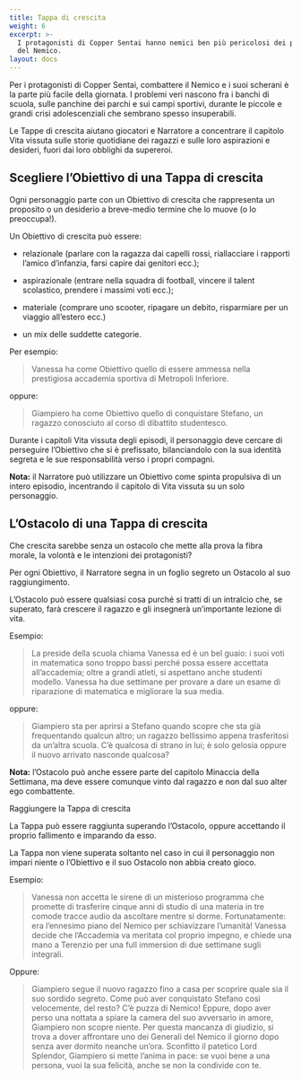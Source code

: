 ```yaml
---
title: Tappa di crescita
weight: 6
excerpt: >-
  I protagonisti di Copper Sentai hanno nemici ben più pericolosi dei pupazzi
  del Nemico.
layout: docs
---
```

Per i protagonisti di Copper Sentai, combattere il Nemico e i suoi scherani è la parte più facile della giornata. I problemi veri nascono fra i banchi di scuola, sulle panchine dei parchi e sui campi sportivi, durante le piccole e grandi crisi adolescenziali che sembrano spesso insuperabili.

Le Tappe di crescita aiutano giocatori e Narratore a concentrare il capitolo Vita vissuta sulle storie quotidiane dei ragazzi e sulle loro aspirazioni e desideri, fuori dai loro obblighi da supereroi.

## Scegliere l’Obiettivo di una Tappa di crescita

Ogni personaggio parte con un Obiettivo di crescita che rappresenta un proposito o un desiderio a breve-medio termine che lo muove (o lo preoccupa!).

Un Obiettivo di crescita può essere:

*   relazionale (parlare con la ragazza dai capelli rossi, riallacciare i rapporti l’amico d’infanzia, farsi capire dai genitori ecc.);

*   aspirazionale (entrare nella squadra di football, vincere il talent scolastico, prendere i massimi voti ecc.);

*   materiale (comprare uno scooter, ripagare un debito, risparmiare per un viaggio all’estero ecc.)

*   un mix delle suddette categorie.

Per esempio:

> Vanessa ha come Obiettivo quello di essere ammessa nella prestigiosa accademia sportiva di Metropoli Inferiore.

oppure:

> Giampiero ha come Obiettivo quello di conquistare Stefano, un ragazzo conosciuto al corso di dibattito studentesco.

Durante i capitoli Vita vissuta degli episodi, il personaggio deve cercare di perseguire l’Obiettivo che si è prefissato, bilanciandolo con la sua identità segreta e le sue responsabilità verso i propri compagni.

<div class="note"><strong>Nota:</strong> il Narratore può utilizzare un Obiettivo come spinta propulsiva di un intero episodio, incentrando il capitolo di Vita vissuta su un solo personaggio.</div>

## L’Ostacolo di una Tappa di crescita

Che crescita sarebbe senza un ostacolo che mette alla prova la fibra morale, la volontà e le intenzioni dei protagonisti?

Per ogni Obiettivo, il Narratore segna in un foglio segreto un Ostacolo al suo raggiungimento.

L’Ostacolo può essere qualsiasi cosa purché si tratti di un intralcio che, se superato, farà crescere il ragazzo e gli insegnerà un’importante lezione di vita.

Esempio:

> La preside della scuola chiama Vanessa ed è un bel guaio: i suoi voti in matematica sono troppo bassi perché possa essere accettata all’accademia; oltre a grandi atleti, si aspettano anche studenti modello. Vanessa ha due settimane per provare a dare un esame di riparazione di matematica e migliorare la sua media.

oppure:

> Giampiero sta per aprirsi a Stefano quando scopre che sta già frequentando qualcun altro; un ragazzo bellissimo appena trasferitosi da un’altra scuola. C’è qualcosa di strano in lui; è solo gelosia oppure il nuovo arrivato nasconde qualcosa?

<div class="note"><strong>Nota:</strong> l’Ostacolo può anche essere parte del capitolo Minaccia della Settimana, ma deve essere comunque vinto dal ragazzo e non dal suo alter ego combattente.</div>

Raggiungere la Tappa di crescita

La Tappa può essere raggiunta superando l’Ostacolo, oppure accettando il proprio fallimento e imparando da esso. 

La Tappa non viene superata soltanto nel caso in cui il personaggio non impari niente o l’Obiettivo e il suo Ostacolo non abbia creato gioco.


Esempio:


> Vanessa non accetta le sirene di un misterioso programma che promette di trasferire cinque anni di studio di una materia in tre comode tracce audio da ascoltare mentre si dorme. Fortunatamente: era l’ennesimo piano del Nemico per schiavizzare l’umanità! Vanessa decide che l’Accademia va meritata col proprio impegno, e chiede una mano a Terenzio per una full immersion di due settimane sugli integrali.

Oppure:


> Giampiero segue il nuovo ragazzo fino a casa per scoprire quale sia il suo sordido segreto. Come può aver conquistato Stefano così velocemente, del resto? C’è puzza di Nemico! Eppure, dopo aver perso una nottata a spiare la camera del suo avversario in amore, Giampiero non scopre niente. Per questa mancanza di giudizio, si trova a dover affrontare uno dei Generali del Nemico il giorno dopo senza aver dormito neanche un’ora. Sconfitto il patetico Lord Splendor, Giampiero si mette l’anima in pace: se vuoi bene a una persona, vuoi la sua felicità, anche se non la condivide con te.
